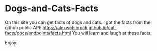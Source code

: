 # Dogs-and-Cats-Facts
On this site you can get facts of dogs and cats.
I got the facts from the github public API: https://alexwohlbruck.github.io/cat-facts/docs/endpoints/facts.html
You will learn and laugh at these facts.

Enjoy.
